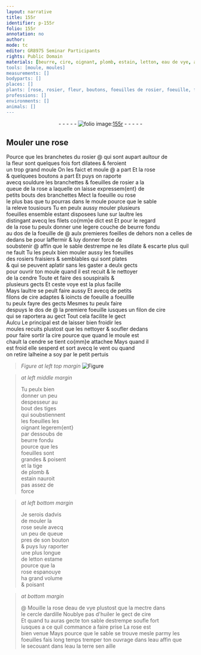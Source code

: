 ```yaml
---
layout: narrative
title: 155r
identifier: p-155r
folio: 155r
annotation: no
author:
mode: tc
editor: GR8975 Seminar Participants
rights: Public Domain
materials: [beurre, cire, oignant, plomb, estain, letton, eau de vye, ardille, d'huiler, eau, terre]
tools: [moule, moules]
measurements: []
bodyparts: []
places: []
plants: [rose, rosier, fleur, boutons, foeuilles de rosier, foeuille, foeuilles, foeilles, foeuilles des rosiers, fraisiers, foeuillle, tiges, tige, bouton]
professions: []
environments: []
animals: []
---
```


<div class="folio" align="center">- - - - - <a href="http://gallica.bnf.fr/ark:/12148/btv1b10500001g/f315.item.r=" target="_blank"><img src="https://cu-mkp.github.io/2017-workshop-edition/assets/photo-icon.png" alt="folio image: " style="display:inline-block; margin-bottom:-3px;"/>155r</a> - - - - - </div>  
  

## Mouler une <span class="pa">rose</span>

 
Pource que les branchetes du <span class="pa">rosier</span> @ qui sont <span class="del">aupart</span> aultour de<br/> la <span class="pa">fleur</span> sont quelques fois fort dilatees & feroient<br/> un trop grand <span class="tl">moule</span> On les faict et moule @ a part Et la <span class="pa">rose</span><br/> & quelquees <span class="pa">boutons</span> a part Et puys on raporte<br/> avecq souldure les branchettes & <span class="pa">foeuilles de rosier</span> a la<br/> queue de la <span class="pa">rose</span> a laquelle on laisse expressem{ent} de<br/> petits bouts des branchettes Mect la <span class="pa">foeuille</span> ou <span class="pa">rose</span><br/> le plus bas que tu pourras dans le <span class="tl">moule</span> pource que le sable<br/> la releve tousiours Tu <span class="del">en</span> peulx aussy mouler plusieurs<br/> <span class="pa">foeuilles</span> ensemble estant disposees lune sur laultre les<br/> distingant avecq les filets co{mm}e dict est Et pour le regard<br/> de la <span class="pa">rose</span> tu peulx donner une legere couche de <span class="m">beurre</span> fondu<br/> au dos de la <span class="pa">foeuille</span> <span class="del">de</span> @ aulx premieres <span class="pa">foeilles</span> de dehors non a celles de dedans <span class="del">be</span> pour laffermir & luy donner force de<br/> soubstenir @ affin que le sable destrempe ne les dilate & escarte plus quil ne fault Tu <span class="del">les</span> peulx bien mouler aussy les <span class="pa">foeuilles<br/> des rosiers</span> <span class="pa">fraisiers</span> & semblables qui sont plates<br/> & qui se peuvent aplatir sans les gaster a deulx gects<br/> pour ouvrir ton <span class="tl">moule</span> quand il est recuit & le nettoyer<br/> de la cendre <span class="del">Toute</span> et faire des souspirails &<br/> plusieurs gects Et ceste voye est la plus facille<br/> Mays laultre se peult faire aussy Et avecq de petits<br/> filons de <span class="m">cire</span> adaptes & ioincts de <span class="pa">foeuille</span> a <span class="pa">foeuillle</span><br/> tu peulx fayre des gects Mesmes tu peulx faire<br/> despuys le dos de @ la premiere <span class="pa">foeuille</span> <span class="del">iusques</span> un filon de <span class="m">cire</span><br/> qui se raportera au gect Tout cela facilite le gect<br/> <span class="del">Aulcu</span> Le principal est de laisser bien froidir les<br/> <span class="tl">moules</span> recuits plustost que les nettoyer & soufler dedans<br/> pour faire sortir la <span class="m">cire</span> pource que quand le <span class="tl">moule</span> est<br/> chault la cendre se tient co{mm}e attachee Mays quand il<br/> est froid elle sesperd et sort avecq le vent ou quand<br/> on retire lalheine a soy par le petit pertuis
 
> *Figure*
> *at left top margin*
> <a href="https://drive.google.com/open?id=0B9-oNrvWdlO5b3lFZ18wbGducEk" target="_blank"><img src="https://cu-mkp.github.io/GR8975-edition/assets/photo-icon.png" alt="Figure" style="display:inline-block; margin-bottom:-3px;"/></a>
 
> *at left middle margin*
> 
> 
>   Tu peulx bien<br/> donner un peu<br/> despesseur au<br/> bout des <span class="pa">tiges</span><br/> qui soubstiennent<br/> les <span class="pa">foeuilles</span> les<br/> <span class="m">oignant</span> legerem{ent}<br/> par dessoubs de<br/> <span class="m">beurre</span> fondu<br/> pource que les<br/> <span class="pa">foeuilles</span> sont<br/> grandes & poisent<br/> et la <span class="pa">tige</span><br/> de <span class="m">plomb</span> &<br/> <span class="m">estain</span> nauroit<br/> pas assez de<br/> force
 
> *at left bottom margin*
> 
> 
>   Je serois dadvis<br/> de mouler la<br/> <span class="pa">rose</span> seule avecq<br/> un peu de queue<br/> pres de son <span class="pa">bouton</span><br/> & puys luy raporter<br/> une plus longue<br/> de <span class="m">letton</span> estame<br/> pource que la<br/> <span class="pa">rose</span> espanouye<br/> ha grand volume<br/> & poisant
 
> *at bottom margin*
> 
> 
>  @  Mouille la <span class="pa">rose</span> d<span class="m">eau de vye</span> plustost que la mectre dans<br/> le cercle d<span class="m">ardille</span> Noublye pas <span class="m">d'huiler</span> le gect de <span class="m">cire</span><br/> Et quand tu auras gecte ton sable destrempe soufle fort<br/> iusques a ce quil commance a faire prise La <span class="pa">rose</span> est<br/> bien venue Mays pource que le sable se trouve mesle parmy les<br/> <span class="pa">foeuilles</span> fais long temps tremper ton ouvrage dans l<span class="m">eau</span> affin que<br/> le secouant dans l<span class="m">eau</span> la <span class="m">terre</span> sen aille
 
